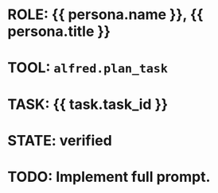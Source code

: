 # ROLE: {{ persona.name }}, {{ persona.title }}
# TOOL: `alfred.plan_task`
# TASK: {{ task.task_id }}
# STATE: verified

# TODO: Implement full prompt.